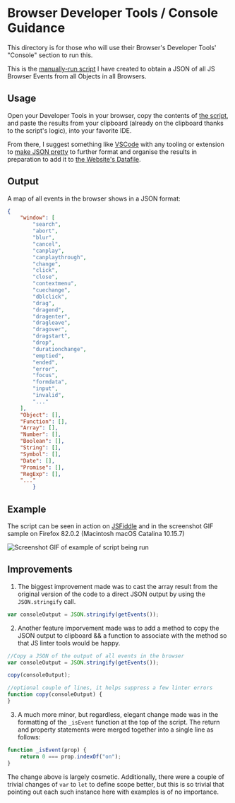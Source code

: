 # Browser Developer Tools / Console Guidance

This directory is for those who will use their Browser's Developer Tools' "Console" section to run this.

This is the [manually-run script](Output%20Browser%20Events%20from%20all%20Prototype%20Objects%20for%20Every%20Browser.js) I have created to obtain a JSON of all JS Browser Events from all Objects in all Browsers.

## Usage

Open your Developer Tools in your browser, copy the contents of [the script](Output%20Browser%20Events%20from%20all%20Prototype%20Objects%20for%20Every%20Browser.js), and paste the results from your clipboard (already on the clipboard thanks to the script's logic), into your favorite IDE.

From there, I suggest something like [VSCode](https://code.visualstudio.com/) with any tooling or extension to [make JSON pretty](https://marketplace.visualstudio.com/items?itemName=mohsen1.prettify-json) to further format and organise the results in preparation to add it to [the Website's Datafile](https://github.com/alexwiegmanpx/map-events-website/blob/master/data.json).

## Output

A map of all events in the browser shows in a JSON format:

```JSON
{
    "window": [
        "search",
        "abort",
        "blur",
        "cancel",
        "canplay",
        "canplaythrough",
        "change",
        "click",
        "close",
        "contextmenu",
        "cuechange",
        "dblclick",
        "drag",
        "dragend",
        "dragenter",
        "dragleave",
        "dragover",
        "dragstart",
        "drop",
        "durationchange",
        "emptied",
        "ended",
        "error",
        "focus",
        "formdata",
        "input",
        "invalid",
        "..."
    ],
    "Object": [],
    "Function": [],
    "Array": [],
    "Number": [],
    "Boolean": [],
    "String": [],
    "Symbol": [],
    "Date": [],
    "Promise": [],
    "RegExp": [],
    "..."
        }
```

## Example

The script can be seen in action on [JSFiddle](https://jsfiddle.net/4jcazrf8/1/) and in the screenshot GIF sample on Firefox 82.0.2 (Macintosh macOS Catalina 10.15.7)

![Screenshot GIF of example of script being run](Example.gif)

## Improvements

1. The biggest improvement made was to cast the array result from the original version of the code to a direct JSON output by using the `JSON.stringify` call.

```javascript
var consoleOutput = JSON.stringify(getEvents());
```

2. Another feature imporvement made was to add a method to copy the JSON output to clipboard && a function to associate with the method so that JS linter tools would be happy.

```javascript
//Copy a JSON of the output of all events in the browser
var consoleOutput = JSON.stringify(getEvents());

copy(consoleOutput);

//optional couple of lines, it helps suppress a few linter errors
function copy(consoleOutput) {
}
```

3. A much more minor, but regardless, elegant change made was in the formatting of the `_isEvent` function at the top of the script. The return and property statements were merged together into a single line as follows:

```javascript
function _isEvent(prop) {
    return 0 === prop.indexOf("on");
}
```

The change above is largely cosmetic. Additionally, there were a couple of trivial changes of `var` to `let` to define scope better, but this is so trivial that pointing out each such instance here with examples is of no importance.